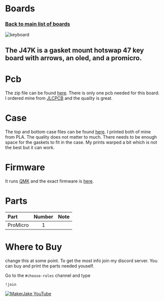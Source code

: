 # Boards
### [Back to main list of boards](https://github.com/MakerJake01/MakerJakes-keyboards) 
![keyboard](https://i.imgur.com/mgQVnJ8.jpg)
## The J47K is a gasket mount hotswap 47 key board with arrows, an oled, and a promicro. 



# Pcb
The zip file can be found [here](). There is only one pcb needed for this board. I ordered mine from [JLCPCB](https://jlcpcb.com) and the quailty is great.  

# Case
The top and bottom case files can be found [here](https://github.com/MakerJake01/MakerJakes-keyboards/tree/main/J47K/Case). I printed both of mine from PLA. The quality does not matter to much. There needs to be enough space for the gaskets to fit in the case. My prints warped a bit which is not the best but it can work.

# Firmware 
It runs [QMK](https://qmk.fm) and the exact firmware is [here](). 

# Parts
| Part        | Number      | Note |
| :---        |    :----:   |          ---: |
| ProMicro   | 1           |  |

# Where to Buy 
change this at some point. To get the most info join my discord server. You can buy and print the parts needed youself. 

Go to the `#choose-roles` channel and type 
~~~
!join 
~~~

[![MakerJake YouTube](https://img.shields.io/badge/Discord-5865F2?style=for-the-badge&logo=discord&logoColor=white)](https://discord.gg/ktUDJ3w) 
